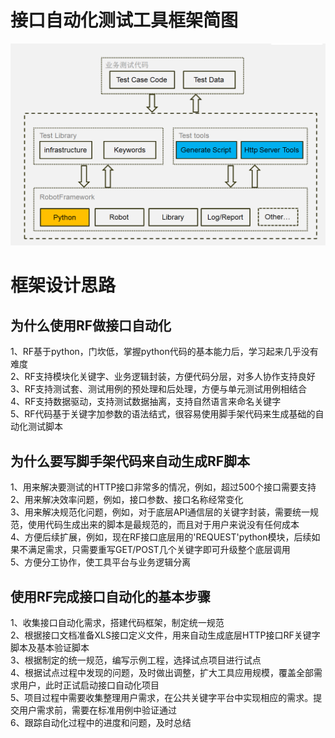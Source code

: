 # 接口自动化测试工具框架简图
![](./static/images/RF1.png)

# 框架设计思路
## 为什么使用RF做接口自动化
1、RF基于python，门坎低，掌握python代码的基本能力后，学习起来几乎没有难度   
2、RF支持模块化关键字、业务逻辑封装，方便代码分层，对多人协作支持良好    
3、RF支持测试套、测试用例的预处理和后处理，方便与单元测试用例相结合     
4、RF支持数据驱动，支持测试数据抽离，支持自然语言来命名关键字     
5、RF代码基于关键字加参数的语法结式，很容易使用脚手架代码来生成基础的自动化测试脚本
## 为什么要写脚手架代码来自动生成RF脚本
1、用来解决要测试的HTTP接口非常多的情况，例如，超过500个接口需要支持            
2、用来解决效率问题，例如，接口参数、接口名称经常变化    
3、用来解决规范化问题，例如，对于底层API通信层的关键字封装，需要统一规范，使用代码生成出来的脚本是最规范的，而且对于用户来说没有任何成本    
4、方便后续扩展，例如，现在RF接口底层用的'REQUEST'python模块，后续如果不满足需求，只需要重写GET/POST几个关键字即可升级整个底层调用    
5、方便分工协作，使工具平台与业务逻辑分离        
## 使用RF完成接口自动化的基本步骤
1、收集接口自动化需求，搭建代码框架，制定统一规范    
2、根据接口文档准备XLS接口定义文件，用来自动生成底层HTTP接口RF关键字脚本及基本验证脚本    
3、根据制定的统一规范，编写示例工程，选择试点项目进行试点    
4、根据试点过程中发现的问题，及时做出调整，扩大工具应用规模，覆盖全部需求用户，此时正试启动接口自动化项目    
5、项目过程中需要收集整理用户需求，在公共关键字平台中实现相应的需求。提交用户需求前，需要在标准用例中验证通过    
6、跟踪自动化过程中的进度和问题，及时总结    